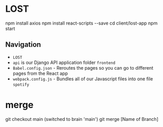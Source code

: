 # LOST
npm install axios
npm install react-scripts --save
cd client/lost-app
npm start
## Navigation
* `LOST`
* `api` is our Django API application folder 
`frontend`
* `Babel.config.json` - Reroutes the pages so you can go to different pages from the React app 
* `webpack.config.js` - Bundles all of our Javascript files into one file 
`spotify`
# merge
git checkout main (switched to brain 'main')
git merge [Name of Branch]
